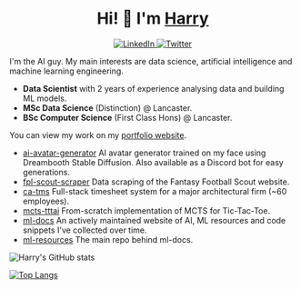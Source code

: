 <h1 align="center">Hi! 👋 I'm <a href="https://www.harrybaines.net/">Harry</a></h1>

<p align="center">
  <a href="https://www.linkedin.com/in/harry-baines-400609137/" target="_blank">
    <img alt="LinkedIn" src="https://img.shields.io/badge/linkedin-%230077B5.svg?&style=for-the-badge&logo=linkedin&logoColor=white" />
  </a> 
  <a href="https://twitter.com/harryb0905" target="_blank">
    <img alt="Twitter" src="https://img.shields.io/badge/Twitter-1DA1F2?style=for-the-badge&logo=twitter&logoColor=white" />
  </a>
</p>

I'm the AI guy. My main interests are data science, artificial intelligence and machine learning engineering.

- **Data Scientist** with 2 years of experience analysing data and building ML models.
- **MSc Data Science** (Distinction) @ Lancaster.
- **BSc Computer Science** (First Class Hons) @ Lancaster.

You can view my work on my [portfolio website](https://github.com/harrybaines/Portfolio-Website).

- [ai-avatar-generator](https://github.com/harrybaines/AI-Avatar-Generator) AI avatar generator trained on my face using Dreambooth Stable Diffusion. Also available as a Discord bot for easy generations.
- [fpl-scout-scraper](https://github.com/harrybaines/FPL-discord-bot) Data scraping of the Fantasy Football Scout website.
- [ca-tms](https://www.ca-tms.com/) Full-stack timesheet system for a major architectural firm (~60 employees).
- [mcts-tttai](https://github.com/harrybaines/MCTS-TTTAI) From-scratch implementation of MCTS for Tic-Tac-Toe.
- [ml-docs](https://harrybaines.github.io/MLDocs/) An actively maintained website of AI, ML resources and code snippets I've collected over time.
- [ml-resources](https://github.com/harrybaines/ml-resources) The main repo behind ml-docs.

![Harry's GitHub stats](https://github-readme-stats.vercel.app/api?username=harrybaines&show_icons=true)

[![Top Langs](https://github-readme-stats.vercel.app/api/top-langs/?username=harrybaines&layout=compact)](https://github.com/harrybaines/github-readme-stats)
